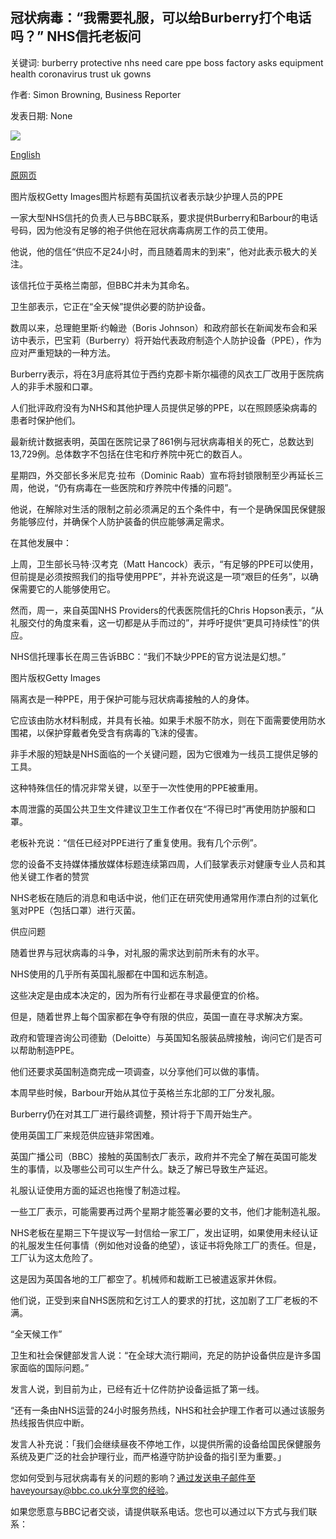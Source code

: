## 冠状病毒：“我需要礼服，可以给Burberry打个电话吗？” NHS信托老板问

关键词: burberry protective nhs need care ppe boss factory asks equipment health coronavirus trust uk gowns

作者: Simon Browning, Business Reporter

发表日期: None

![](https://ichef.bbci.co.uk/news/1024/branded_news/15BFA/production/_111828098_gettyimages-1209328598.jpg)

[English](Coronavirus%3A%20%27I%20need%20gowns%2C%20can%20I%20call%20Burberry%3F%27%20NHS%20trust%20boss%20asks.md)

[原网页](https://www.bbc.com/news/business-52319576)

图片版权Getty Images图片标题有英国抗议者表示缺少护理人员的PPE

一家大型NHS信托的负责人已与BBC联系，要求提供Burberry和Barbour的电话号码，因为他没有足够的袍子供他在冠状病毒病房工作的员工使用。

他说，他的信任“供应不足24小时，而且随着周末的到来”，他对此表示极大的关注。

该信托位于英格兰南部，但BBC并未为其命名。

卫生部表示，它正在“全天候”提供必要的防护设备。

数周以来，总理鲍里斯·约翰逊（Boris Johnson）和政府部长在新闻发布会和采访中表示，巴宝莉（Burberry）将开始代表政府制造个人防护设备（PPE），作为应对严重短缺的一种方法。

Burberry表示，将在3月底将其位于西约克郡卡斯尔福德的风衣工厂改用于医院病人的非手术服和口罩。

人们批评政府没有为NHS和其他护理人员提供足够的PPE，以在照顾感染病毒的患者时保护他们。

最新统计数据表明，英国在医院记录了861例与冠状病毒相关的死亡，总数达到13,729例。总体数字不包括在住宅和疗养院中死亡的数百人。

星期四，外交部长多米尼克·拉布（Dominic Raab）宣布将封锁限制至少再延长三周，他说，“仍有病毒在一些医院和疗养院中传播的问题”。

他说，在解除对生活的限制之前必须满足的五个条件中，有一个是确保国民保健服务能够应付，并确保个人防护装备的供应能够满足需求。

在其他发展中：

上周，卫生部长马特·汉考克（Matt Hancock）表示，“有足够的PPE可以使用，但前提是必须按照我们的指导使用PPE”，并补充说这是一项“艰巨的任务”，以确保需要它的人能够使用它。

然而，周一，来自英国NHS Providers的代表医院信托的Chris Hopson表示，“从礼服交付的角度来看，这一切都是从手而过的”，并呼吁提供“更具可持续性”的供应。

NHS信托理事长在周三告诉BBC：“我们不缺少PPE的官方说法是幻想。”

图片版权Getty Images

隔离衣是一种PPE，用于保护可能与冠状病毒接触的人的身体。

它应该由防水材料制成，并具有长袖。如果手术服不防水，则在下面需要使用防水围裙，以保护穿戴者免受含有病毒的飞沫的侵害。

非手术服的短缺是NHS面临的一个关键问题，因为它很难为一线员工提供足够的工具。

这种特殊信任的情况非常关键，以至于一次性使用的PPE被重用。

本周泄露的英国公共卫生文件建议卫生工作者仅在“不得已时”再使用防护服和口罩。

老板补充说：“信任已经对PPE进行了重复使用。我有几个示例”。

您的设备不支持媒体播放媒体标题连续第四周，人们鼓掌表示对健康专业人员和其他关键工作者的赞赏

NHS老板在随后的消息和电话中说，他们正在研究使用通常用作漂白剂的过氧化氢对PPE（包括口罩）进行灭菌。

供应问题

随着世界与冠状病毒的斗争，对礼服的需求达到前所未有的水平。

NHS使用的几乎所有英国礼服都在中国和远东制造。

这些决定是由成本决定的，因为所有行业都在寻求最便宜的价格。

但是，随着世界上每个国家都在争夺有限的供应，英国一直在寻求解决方案。

政府和管理咨询公司德勤（Deloitte）与英国知名服装品牌接触，询问它们是否可以帮助制造PPE。

他们还要求英国制造商完成一项调查，以分享他们可以做的事情。

本周早些时候，Barbour开始从其位于英格兰东北部的工厂分发礼服。

Burberry仍在对其工厂进行最终调整，预计将于下周开始生产。

使用英国工厂来规范供应链非常困难。

英国广播公司（BBC）接触的英国制衣厂表示，政府并不完全了解在英国可能发生的事情，以及哪些公司可以生产什么。缺乏了解已导致生产延迟。

礼服认证使用方面的延迟也拖慢了制造过程。

一些工厂表示，可能需要再过两个星期才能签署必要的文书，他们才能制造礼服。

NHS老板在星期三下午提议写一封信给一家工厂，发出证明，如果使用未经认证的礼服发生任何事情（例如他对设备的绝望），该证书将免除工厂的责任。但是，工厂认为这太危险了。

这是因为英国各地的工厂都空了。机械师和裁断工已被遣返家并休假。

他们说，正受到来自NHS医院和乞讨工人的要求的打扰，这加剧了工厂老板的不满。

“全天候工作”

卫生和社会保健部发言人说：“在全球大流行期间，充足的防护设备供应是许多国家面临的国际问题。”

发言人说，到目前为止，已经有近十亿件防护设备运抵了第一线。

“还有一条由NHS运营的24小时服务热线，NHS和社会护理工作者可以通过该服务热线报告供应中断。

发言人补充说：「我们会继续昼夜不停地工作，以提供所需的设备给国民保健服务系统及更广泛的社会护理行业，而严格遵守防护设备的指引至为重要。」

您如何受到与冠状病毒有关的问题的影响？通过发送电子邮件至haveyoursay@bbc.co.uk分享您的经验。

如果您愿意与BBC记者交谈，请提供联系电话。您也可以通过以下方式与我们联系：